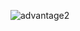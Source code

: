 ![advantage2](https://gist.githubusercontent.com/HighRune/9c0243016e175f38c5bf3fa91acf5dd1/raw/ac768b6e429367eb186f035d40b7570694dbc6d3/advantage-2.png)
